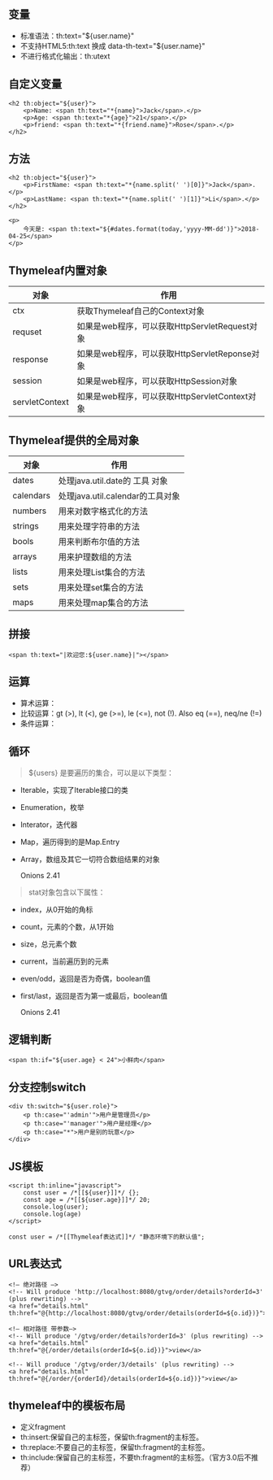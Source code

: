 ##  变量
- 标准语法：th:text="${user.name}"
- 不支持HTML5:th:text 换成 data-th-text="${user.name}"
- 不进行格式化输出：th:utext

## 自定义变量
	<h2 th:object="${user}">
    	<p>Name: <span th:text="*{name}">Jack</span>.</p>
    	<p>Age: <span th:text="*{age}">21</span>.</p>
    	<p>friend: <span th:text="*{friend.name}">Rose</span>.</p>
	</h2>
## 方法
	<h2 th:object="${user}">
    	<p>FirstName: <span th:text="*{name.split(' ')[0]}">Jack</span>.</p>
    	<p>LastName: <span th:text="*{name.split(' ')[1]}">Li</span>.</p>
	</h2>

	<p>
  		今天是: <span th:text="${#dates.format(today,'yyyy-MM-dd')}">2018-04-25</span>
	</p>
## Thymeleaf内置对象
对象	| 作用
-|-
ctx	|获取Thymeleaf自己的Context对象
requset	|如果是web程序，可以获取HttpServletRequest对象
response|如果是web程序，可以获取HttpServletReponse对象
session |如果是web程序，可以获取HttpSession对象
servletContext|	如果是web程序，可以获取HttpServletContext对象

## Thymeleaf提供的全局对象
对象|	作用
-|-
dates|	处理java.util.date的 工具 对象
calendars|	处理java.util.calendar的工具对象
numbers|	用来对数字格式化的方法
strings|	用来处理字符串的方法
bools|	用来判断布尔值的方法
arrays|	用来护理数组的方法
lists|	用来处理List集合的方法
sets|	用来处理set集合的方法
maps|	用来处理map集合的方法

## 拼接
	<span th:text="|欢迎您:${user.name}|"></span>

## 运算
- 算术运算：<span th:text="${user.age}%2 == 0"></span>
- 比较运算：gt (>), lt (<), ge (>=), le (<=), not (!). Also eq (==), neq/ne (!=)
- 条件运算：<span th:text="${user.sex} ? '男':'女'"></span>

## 循环

>${users} 是要遍历的集合，可以是以下类型：
>
- Iterable，实现了Iterable接口的类
- Enumeration，枚举
- Interator，迭代器
- Map，遍历得到的是Map.Entry
- Array，数组及其它一切符合数组结果的对象

	<tr th:each="user : ${users}">
    	<td th:text="${user.name}">Onions</td>
    	<td th:text="${user.age}">2.41</td>
	</tr>

>stat对象包含以下属性：
>
- index，从0开始的角标
- count，元素的个数，从1开始
- size，总元素个数
- current，当前遍历到的元素
- even/odd，返回是否为奇偶，boolean值
- first/last，返回是否为第一或最后，boolean值

	<tr th:each="user,stat : ${users}">
    	<td th:text="${user.name}">Onions</td>
    	<td th:text="${user.age}">2.41</td>
	</tr>

## 逻辑判断
	<span th:if="${user.age} < 24">小鲜肉</span>
## 分支控制switch
	<div th:switch="${user.role}">
  		<p th:case="'admin'">用户是管理员</p>
  		<p th:case="'manager'">用户是经理</p>
  		<p th:case="*">用户是别的玩意</p>
	</div>
## JS模板
	<script th:inline="javascript">
    	const user = /*[[${user}]]*/ {};
    	const age = /*[[${user.age}]]*/ 20;
    	console.log(user);
    	console.log(age)
	</script>

	const user = /*[[Thymeleaf表达式]]*/ "静态环境下的默认值";
## URL表达式
	<!— 绝对路径 —>
	<!-- Will produce 'http://localhost:8080/gtvg/order/details?orderId=3' (plus rewriting) -->
	<a href="details.html" th:href="@{http://localhost:8080/gtvg/order/details(orderId=${o.id})}">view</a>

	<!— 相对路径 带参数—>
	<!-- Will produce '/gtvg/order/details?orderId=3' (plus rewriting) -->
	<a href="details.html" th:href="@{/order/details(orderId=${o.id})}">view</a>

	<!-- Will produce '/gtvg/order/3/details' (plus rewriting) -->
	<a href="details.html" th:href="@{/order/{orderId}/details(orderId=${o.id})}">view</a>

## thymeleaf中的模板布局
- 定义fragment
- th:insert:保留自己的主标签，保留th:fragment的主标签。
- th:replace:不要自己的主标签，保留th:fragment的主标签。
- th:include:保留自己的主标签，不要th:fragment的主标签。（官方3.0后不推荐）